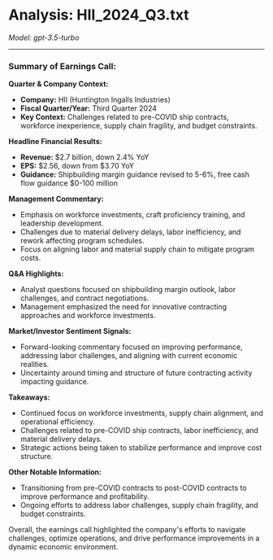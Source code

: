 # Analysis: HII_2024_Q3.txt

*Model: gpt-3.5-turbo*

---

### Summary of Earnings Call:

**Quarter & Company Context:**
- **Company:** HII (Huntington Ingalls Industries)
- **Fiscal Quarter/Year:** Third Quarter 2024
- **Key Context:** Challenges related to pre-COVID ship contracts, workforce inexperience, supply chain fragility, and budget constraints.

**Headline Financial Results:**
- **Revenue:** $2.7 billion, down 2.4% YoY
- **EPS:** $2.56, down from $3.70 YoY
- **Guidance:** Shipbuilding margin guidance revised to 5-6%, free cash flow guidance $0-100 million

**Management Commentary:**
- Emphasis on workforce investments, craft proficiency training, and leadership development.
- Challenges due to material delivery delays, labor inefficiency, and rework affecting program schedules.
- Focus on aligning labor and material supply chain to mitigate program costs.

**Q&A Highlights:**
- Analyst questions focused on shipbuilding margin outlook, labor challenges, and contract negotiations.
- Management emphasized the need for innovative contracting approaches and workforce investments.

**Market/Investor Sentiment Signals:**
- Forward-looking commentary focused on improving performance, addressing labor challenges, and aligning with current economic realities.
- Uncertainty around timing and structure of future contracting activity impacting guidance.

**Takeaways:**
- Continued focus on workforce investments, supply chain alignment, and operational efficiency.
- Challenges related to pre-COVID ship contracts, labor inefficiency, and material delivery delays.
- Strategic actions being taken to stabilize performance and improve cost structure.

**Other Notable Information:**
- Transitioning from pre-COVID contracts to post-COVID contracts to improve performance and profitability.
- Ongoing efforts to address labor challenges, supply chain fragility, and budget constraints.

Overall, the earnings call highlighted the company's efforts to navigate challenges, optimize operations, and drive performance improvements in a dynamic economic environment.